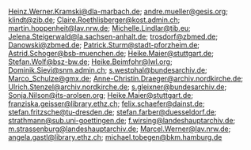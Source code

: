 Heinz.Werner.Kramski@dla-marbach.de;
andre.mueller@gesis.org;
klindt@zib.de;
Claire.Roethlisberger@kost.admin.ch;
martin.hoppenheit@lav.nrw.de;
Michelle.Lindlar@tib.eu;
Jelena.Steigerwald@la.sachsen-anhalt.de; 
trosdorf@zbmed.de; 
Danowski@zbmed.de;
Patrick.Sturm@stadt-pforzheim.de;
Astrid.Schoger@bsb-muenchen.de;
Heike.Maier@stuttgart.de;
Stefan.Wolf@bsz-bw.de;
Heike.Beimfohr@lwl.org;
Dominik.Sievi@snm.admin.ch;
s.westphal@bundesarchiv.de;
Marco_Schulze@gmx.de;
Anne-Christin.Draeger@archiv.nordkirche.de;
Ulrich.Stenzel@archiv.nordkirche.de;
s.gleixner@bundesarchiv.de;
Sonja.Nilson@its-arolsen.org;
Heike.Maier@stuttgart.de;
franziska.geisser@library.ethz.ch;
felix.schaefer@dainst.de;
stefan.fritzsche@tu-dresden.de;
stefan.farber@duesseldorf.de;
strathmann@sub.uni-goettingen.de;
f.wirsing@landeshauptarchiv.de;
m.strassenburg@landeshauptarchiv.de;
Marcel.Werner@lav.nrw.de;
angela.gastl@library.ethz.ch;
michael.tobegen@bkm.hamburg.de

